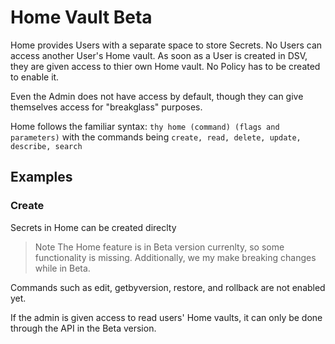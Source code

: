 [title]: # (Home - Beta)
[tags]: # (DevOps Secrets Vault,DSV,)
[priority]: # (4900)

# Home Vault Beta

Home provides Users with a separate space to store Secrets.  No Users can access another User's Home vault.  As soon as a User is created in DSV, they are given access to thier own Home vault.  No Policy has to be created to enable it.

Even the Admin does not have access by default, though they can give themselves access for "breakglass" purposes. 

Home follows the familiar syntax:
`thy home (command) (flags and parameters)`  with the commands being `create, read, delete, update, describe, search`

## Examples

### Create

Secrets in Home can be created direclty 

>Note The Home feature is in Beta version currenlty, so some functionality is missing.  Additionally, we my make breaking changes while in Beta.

Commands such as edit, getbyversion, restore, and rollback are not enabled yet.  

If the admin is given access to read users' Home vaults, it can only be done through the API in the Beta version.